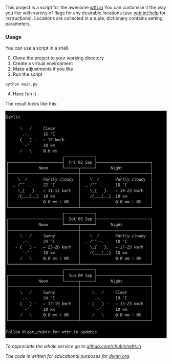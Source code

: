 This project is a script for the awesome [wttr.in](https://wttr.in/)
You can customise it the way you like with variety of flags for any desirable locations (use [wttr.in/:help](https://wttr.in/:help) for instructions).
Locations are collected in a tuple, dictionary contains setting parameters. 

### Usage

You can use a script in a shell.

0. Clone the project to your working directory
1. Create a virtual environment
2. Make adjustments if you like
3. Run the script
```
python main.py
```
4. Have fun :)

The result looks like this: 

![screenshot](https://github.com/Momotaro10000/Weather-App/blob/main/screenshot/exwthr.png)


*To appreciate the whole service go to [github.com/chubin/wttr.in](https://github.com/chubin/wttr.in)*

*The code is written for educational purposes for [dvmn.org](https://dvmn.org/).*


